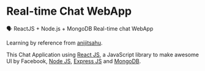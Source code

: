 # Real-time Chat WebApp
🗣 ReactJS + Node.js + MongoDB Real-time chat WebApp  

Learning by reference from [anijitsahu](https://github.com/anijitsahu).  

This Chat Application using [React JS](https://reactjs.org/docs/getting-started.html), a JavaScript library to make awesome UI by Facebook, [Node JS](https://nodejs.org/en/docs), [Express JS](https://expressjs.com/en/api.html) and [MongoDB](https://docs.mongodb.com/).
